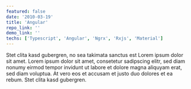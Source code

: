 ```yaml
---
featured: false
date: '2010-03-19'
title: 'Angular'
repo_link: ''
demo_link: ''
techs: ['Typescript', 'Angular', 'Ngrx', 'Rxjs', 'Material']
---
```


Stet clita kasd gubergren, no sea takimata sanctus est Lorem ipsum dolor sit amet. Lorem ipsum dolor sit amet, consetetur sadipscing elitr, sed diam nonumy eirmod tempor invidunt ut labore et dolore magna aliquyam erat, sed diam voluptua. At vero eos et accusam et justo duo dolores et ea rebum. Stet clita kasd gubergren.

